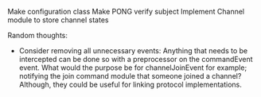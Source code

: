 Make configuration class
Make PONG verify subject
Implement Channel module to store channel states

Random thoughts:
* Consider removing all unnecessary events:  Anything that needs to be intercepted can be done so with a preprocessor on the commandEvent event.  What would the purpose be for channelJoinEvent for example; notifying the join command module that someone joined a channel?  Although, they could be useful for linking protocol implementations.
